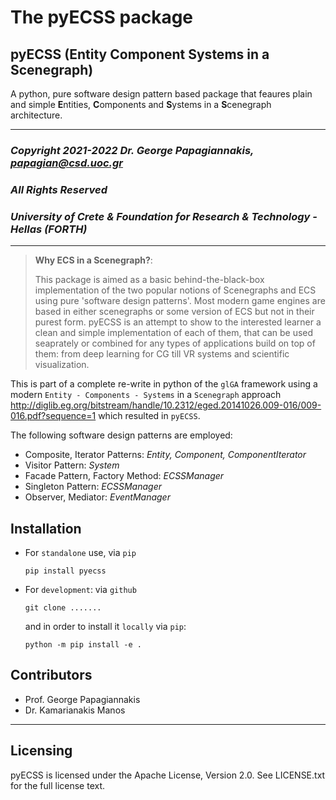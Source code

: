 # The pyECSS package

## pyECSS (Entity Component Systems in a Scenegraph)

A python, pure software design pattern based package that feaures plain and simple **E**ntities, **C**omponents and **S**ystems in a **S**cenegraph architecture.

---

### *Copyright 2021-2022 Dr. George Papagiannakis,  papagian@csd.uoc.gr*

### *All Rights Reserved*

### *University of Crete & Foundation for Research & Technology - Hellas (FORTH)*

---

> **Why ECS in a Scenegraph?**:
>
> This package is aimed as a basic behind-the-black-box implementation of the two popular notions of Scenegraphs and ECS using pure 'software design patterns'. Most modern game engines are based in either scenegraphs or some version of ECS but not in their purest form. pyECSS is an attempt to show to the interested learner a clean and simple implementation of each of them, that can be used seaprately or combined for any types of applications build on top of them: from deep learning for CG till VR systems and scientific visualization.

This is part of a complete re-write in python of the `glGA` framework using a modern `Entity - Components - Systems` in a `Scenegraph` approach <http://diglib.eg.org/bitstream/handle/10.2312/eged.20141026.009-016/009-016.pdf?sequence=1>  which resulted in `pyECSS`.

The following software design patterns are employed:

- Composite, Iterator Patterns: *Entity, Component, ComponentIterator*
- Visitor Pattern: *System*
- Facade Pattern, Factory Method: *ECSSManager*
- Singleton Pattern: *ECSSManager*
- Observer, Mediator: *EventManager*

## Installation

- For `standalone` use, via `pip`

  ```
  pip install pyecss
  ```

- For `development`: via `github`

  ```
  git clone .......
  ```

  and in order to install it `locally` via `pip`:

  ```
  python -m pip install -e .
  ```

## Contributors

- Prof. George Papagiannakis
- Dr. Kamarianakis Manos

---

## Licensing

pyECSS is licensed under the Apache License, Version 2.0. See
LICENSE.txt for the full license text.
